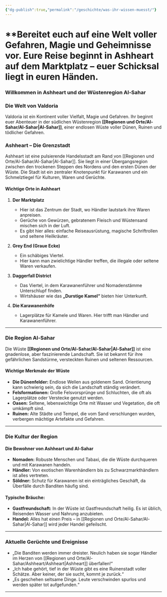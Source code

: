 ```yaml
---
{"dg-publish":true,"permalink":"/geschichte/was-ihr-wissen-muesst/"}
---
```


#  **Bereitet euch auf eine Welt voller Gefahren, Magie und Geheimnisse vor. Eure Reise beginnt in Ashheart auf dem Marktplatz – euer Schicksal liegt in euren Händen. 



### Willkommen in **Ashheart** und der Wüstenregion **Al-Sahar**


### **Die Welt von Valdoria**
Valdoria ist ein Kontinent voller Vielfalt, Magie und Gefahren. Ihr beginnt euer Abenteuer in der südlichen Wüstenregion **[[Regionen und Orte/Al-Sahar/Al-Sahar\|Al-Sahar]]**, einer endlosen Wüste voller Dünen, Ruinen und tödlicher Gefahren. 

### **Ashheart – Die Grenzstadt**
Ashheart ist eine pulsierende Handelsstadt am Rand von [[Regionen und Orte/Al-Sahar/Al-Sahar\|Al-Sahar]]. Sie liegt in einer Übergangsregion zwischen den trockenen Steppen des Nordens und den ersten Dünen der Wüste. Die Stadt ist ein zentraler Knotenpunkt für Karawanen und ein Schmelztiegel für Kulturen, Waren und Gerüchte.

#### **Wichtige Orte in Ashheart**
1. **Der Marktplatz**  
   - Hier ist das Zentrum der Stadt, wo Händler lautstark ihre Waren anpreisen.  
   - Gerüche von Gewürzen, gebratenem Fleisch und Wüstensand mischen sich in der Luft.  
   - Es gibt hier alles: einfache Reiseausrüstung, magische Schriftrollen und seltene Heilkräuter.

2. **Grey End (Graue Ecke)**  
   - Ein schäbiges Viertel.  
   - Hier kann man zwielichtige Händler treffen, die illegale oder seltene Waren verkaufen.  

3. **Daggerfall District**  
   - Das Viertel, in dem Karawanenführer und Nomadenstämme Unterschlupf finden.  
   - Wirtshäuser wie das **„Durstige Kamel“** bieten hier Unterkunft.  

4. **Die Karawanenhöfe**  
   - Lagerplätze für Kamele und Waren. Hier trifft man Händler und Karawanenführer.

---

### **Die Region Al-Sahar**
Die Wüste **[[Regionen und Orte/Al-Sahar/Al-Sahar\|Al-Sahar]]** ist eine gnadenlose, aber faszinierende Landschaft. Sie ist bekannt für ihre gefährlichen Sandstürme, versteckten Ruinen und seltenen Ressourcen.

#### **Wichtige Merkmale der Wüste**
- **Die Dünenfelder:** Endlose Wellen aus goldenem Sand. Orientierung kann schwierig sein, da sich die Landschaft ständig verändert.
- **Felsformationen:** Große Felsvorsprünge und Schluchten, die oft als Lagerplätze oder Verstecke genutzt werden.  
- **Oasen:** Seltene, lebenswichtige Orte mit Wasser und Vegetation, die oft umkämpft sind.  
- **Ruinen:** Alte Städte und Tempel, die vom Sand verschlungen wurden, verbergen mächtige Artefakte und Gefahren.  

---

### **Die Kultur der Region**
#### **Die Bewohner von Ashheart und Al-Sahar**
- **Nomaden:** Robuste Menschen und Tabaxi, die die Wüste durchqueren und mit Karawanen handeln.  
- **Händler:** Von exotischen Warenhändlern bis zu Schwarzmarkthändlern ist alles vertreten.  
- **Söldner:** Schutz für Karawanen ist ein einträgliches Geschäft, da Überfälle durch Banditen häufig sind.  

#### **Typische Bräuche:**
- **Gastfreundschaft:** In der Wüste ist Gastfreundschaft heilig. Es ist üblich, Reisenden Wasser und Nahrung anzubieten.  
- **Handel:** Alles hat einen Preis – in [[Regionen und Orte/Al-Sahar/Al-Sahar\|Al-Sahar]] wird jeder Handel gefeilscht.  

---

### **Aktuelle Gerüchte und Ereignisse**
- „Die Banditen werden immer dreister. Neulich haben sie sogar Händler im Herzen von [[Regionen und Orte/Al-Sahar/Ashheart/Ashheart\|Ashheart]] überfallen!“  
- „Ich habe gehört, tief in der Wüste gibt es eine Ruinenstadt voller Schätze. Aber keiner, der sie sucht, kommt je zurück.“  
- „Es geschehen seltsame Dinge. Leute verschwinden spurlos und werden später tot aufgefunden.“  


---


